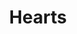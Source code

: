 ---
pid: ch1113
title: Hearts
location_transcription: '19125'
coordinates: "[-75.12364074208, 39.980057362119]"
zipcode: '19125'
gen_neighborhood: River Wards
neighborhood: Fishtown,Kensington
outside_phl: 
age: '4'
age_range: "<6"
instagram: 
image_file_name: ch_1113.jpg
proposal_transcription: 
topic: Unknown
topic_summary: '0'
type: Other No Form
keywords_other: 
credit: Leonard C.
image_labels: 
twitter: 
facebook: 
permalink: "/monuments/ch1113/"
layout: item-page
---